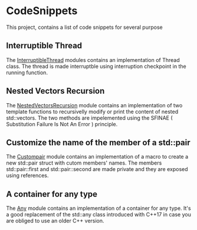 # CodeSnippets
This project, contains a list of code snippets for several purpose

## Interruptible Thread
The [InterruptibleThread](https://github.com/shogunxam/CodeSnippets/blob/8b6bffe081d648a73155d4c439ab10ca6861a8a7/InterruptibleThread.cpp) modules contains an implementation of Thread class. The thread is made interruptble using interruption checkpoint in the running function.

## Nested Vectors Recursion
The [NestedVectorsRecursion](https://github.com/shogunxam/CodeSnippets/blob/90857a8ddbaa7d11d7c301312c14f75ca3a7ecbb/NestedVectorsRecursion.cpp) module contains an implementation of two template functions to recursivelly modify or print the content of nested std::vectors.
The two methods are impelemented using the SFINAE ( Substitution Failure Is Not An Error ) principle.

## Customize the name of the member of a std::pair 
The [Custompair](https://github.com/shogunxam/CodeSnippets/blob/e68aaecaaf4f13911a880fa54fb85c8e928663bd/CustomPair.cpp) module contains an implementation of a macro to create a new std::pair struct with cutom members' names. The members std::pair::first and std::pair::second are made private and they are exposed using references.

## A container for any type
The [Any](https://github.com/shogunxam/CodeSnippets/blob/707bed74eebc96fc78414ba286b19cffefaa3d9a/Any.cpp) module contains an implementation of a container for any type. It's a good replacement of the std::any class introduced with C++17 in case you are obliged to use an older C++ version.
